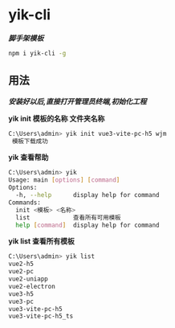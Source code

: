 # yik-cli

**_脚手架模板_**

```sh
npm i yik-cli -g
```

## 用法

**_安装好以后,直接打开管理员终端,初始化工程_**

**yik init 模板的名称 文件夹名称**

```sh
C:\Users\admin> yik init vue3-vite-pc-h5 wjm
 模板下载成功

```

**yik 查看帮助**

```sh
C:\Users\admin> yik
Usage: main [options] [command]
Options:
  -h, --help      display help for command
Commands:
  init <模板> <名称>
  list            查看所有可用模板
  help [command]  display help for command
```

**yik list 查看所有模板**

```sh
C:\Users\admin> yik list
vue2-h5
vue2-pc
vue2-uniapp
vue2-electron
vue3-h5
vue3-pc
vue3-vite-pc-h5
vue3-vite-pc-h5_ts

```
